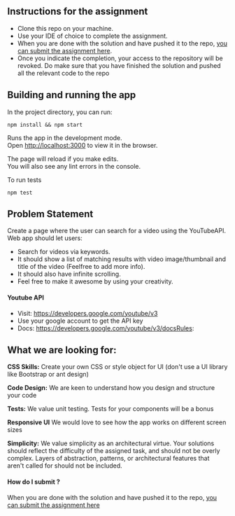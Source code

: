  ## Instructions for the assignment
* Clone this repo on your machine.
* Use your IDE of choice to complete the assignment.
* When you are done with the solution and have pushed it to the repo, [you can submit the assignment here](https://app.snapcode.review/submission_links/148c7617-88f7-486e-a5c0-8b949b821dd0).
* Once you indicate the completion, your access to the repository will be revoked. Do make sure that you have finished the solution and pushed all the relevant code to the repo


## Building and running the app
In the project directory, you can run:

`npm install && npm start`

Runs the app in the development mode.\
Open [http://localhost:3000](http://localhost:3000) to view it in the browser.

The page will reload if you make edits.\
You will also see any lint errors in the console.

To run tests

`npm test`


## Problem Statement
Create a page where the user can search for a video using the YouTubeAPI. 
Web app should let users:
* Search for videos via keywords.
* It should show a list of matching results with video image/thumbnail and title of the video (Feelfree to add more info).
* It should also have infinite scrolling.
* Feel free to make it awesome by using your creativity.

#### Youtube API
* Visit: https://developers.google.com/youtube/v3
* Use your google account to get the API key
* Docs: https://developers.google.com/youtube/v3/docsRules: 

## What we are looking for:

**CSS Skills:** Create your own CSS or style object for UI (don't use a UI library like Bootstrap or ant design)

**Code Design:** We are keen to understand how you design and structure your code

**Tests:** We value unit testing. Tests for your components will be a bonus

**Responsive UI** We would love to see how the app works on different screen sizes

**Simplicity:** We value simplicity as an architectural virtue. Your solutions should reflect the difficulty of the assigned task, and should not be overly complex. Layers of abstraction, patterns, or architectural features that aren't called for should not be included.

#### How do I submit ?

When you are done with the solution and have pushed it to the repo, [you can submit the assignment here](https://app.snapcode.review/submission_links/148c7617-88f7-486e-a5c0-8b949b821dd0)


